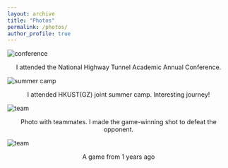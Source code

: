 ```yaml
---
layout: archive
title: "Photos"
permalink: /photos/
author_profile: true
---
```


![conference](http://renyuhao825.github.io/images/conference.jpg)
<center>I attended the National Highway Tunnel Academic Annual Conference.</center>

![summer camp](http://renyuhao825.github.io/images/summercamp.jpg)
<center>I attended HKUST(GZ) joint summer camp. Interesting journey!</center>

![team](http://renyuhao825.github.io/images/team.jpg)
<center>Photo with teammates. I made the game-winning shot to defeat the opponent.</center>

![team](http://renyuhao825.github.io/images/shot.jpg)
<center>A game from 1 years ago</center>